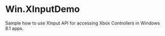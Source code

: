 Win.XInputDemo
==============

Sample how to use XInput API for accessing Xbox Controllers in Windows 8.1 apps.